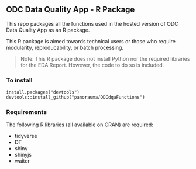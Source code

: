 ## ODC Data Quality App - R Package

This repo packages all the functions used in the hosted version of ODC Data Quality App as an R package.

This R package is aimed towards technical users or those who require modularity, reproducability, or batch processing.

> Note: This R package does not install Python nor the required libraries for the EDA Report. However, the code to do so is included.

### To install

```{r}
install.packages("devtools")
devtools::install_github("panorauma/ODCdqaFunctions")
```

### Requirements

The following R libraries (all available on CRAN) are required:

- tidyverse
- DT
- shiny
- shinyjs
- waiter